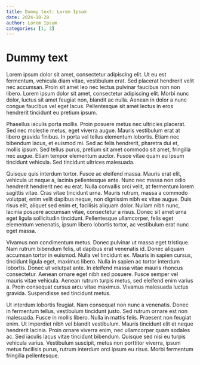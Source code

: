 ```yaml
---
title: Dummy text: Lorem Ipsum
date: 2024-10-28
author: Lorem Ipsum
categories: [1, 3]
---
```


# Dummy text 
Lorem ipsum dolor sit amet, consectetur adipiscing elit. Ut eu est fermentum, vehicula diam vitae, vestibulum erat. Sed placerat hendrerit velit nec accumsan. Proin sit amet leo nec lectus pulvinar faucibus non non libero. Lorem ipsum dolor sit amet, consectetur adipiscing elit. Morbi nunc dolor, luctus sit amet feugiat non, blandit ac nulla. Aenean in dolor a nunc congue faucibus vel eget lacus. Pellentesque sit amet lectus in eros hendrerit tincidunt eu pretium ipsum.

Phasellus iaculis porta mollis. Proin posuere metus nec ultricies placerat. Sed nec molestie metus, eget viverra augue. Mauris vestibulum erat at libero gravida finibus. In porta vel tellus elementum lobortis. Etiam nec bibendum lacus, et euismod mi. Sed ac felis hendrerit, pharetra dui et, mollis ipsum. Sed tellus purus, pretium sit amet commodo sit amet, fringilla nec augue. Etiam tempor elementum auctor. Fusce vitae quam eu ipsum tincidunt vehicula. Sed tincidunt ultrices malesuada.

Quisque quis interdum tortor. Fusce ac eleifend massa. Mauris erat elit, vehicula ut neque a, lacinia pellentesque ante. Nunc nec massa non odio hendrerit hendrerit nec eu erat. Nulla convallis orci velit, at fermentum lorem sagittis vitae. Cras vitae tincidunt urna. Mauris rutrum, massa a commodo volutpat, enim velit dapibus neque, non dignissim nibh ex vitae augue. Duis risus elit, aliquet sed enim et, facilisis aliquam dolor. Nullam nibh nunc, lacinia posuere accumsan vitae, consectetur a risus. Donec sit amet urna eget ligula sollicitudin tincidunt. Pellentesque ullamcorper, felis eget elementum venenatis, ipsum libero lobortis tortor, ac vestibulum erat nunc eget massa.

Vivamus non condimentum metus. Donec pulvinar ut massa eget tristique. Nam rutrum bibendum felis, ut dapibus erat venenatis id. Donec aliquam accumsan tortor in euismod. Nulla vel tincidunt ex. Mauris in sapien cursus, tincidunt ligula eget, maximus libero. Nulla in sapien ac tortor interdum lobortis. Donec ut volutpat ante. In eleifend massa vitae mauris rhoncus consectetur. Aenean ornare eget nibh sed posuere. Fusce semper vel mauris vitae vehicula. Aenean rutrum turpis metus, sed eleifend enim varius a. Proin consequat cursus arcu vitae maximus. Vivamus malesuada luctus gravida. Suspendisse sed tincidunt metus.

Ut interdum lobortis feugiat. Nam consequat non nunc a venenatis. Donec in fermentum tellus, vestibulum tincidunt justo. Sed rutrum ornare est non malesuada. Fusce in mollis libero. Nulla in mattis felis. Praesent non feugiat enim. Ut imperdiet nibh vel blandit vestibulum. Mauris tincidunt elit et neque hendrerit lacinia. Proin ornare viverra enim, nec ullamcorper quam sodales ac. Sed iaculis lacus vitae tincidunt bibendum. Quisque sed nisi eu turpis vehicula varius. Vestibulum suscipit, metus non porttitor viverra, ipsum metus facilisis purus, rutrum interdum orci ipsum eu risus. Morbi fermentum fringilla pellentesque.